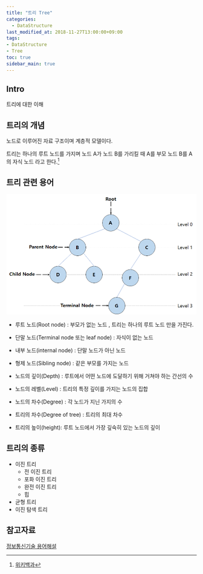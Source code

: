 ```yaml
---
title: "트리 Tree"
categories: 
  - DataStructure
last_modified_at: 2018-11-27T13:00:00+09:00
tags:
- DataStructure
- Tree
toc: true
sidebar_main: true
---
```


## Intro

트리에 대한 이해


## 트리의 개념

노드로 이루어진 자료 구조이며 계층적 모델이다.

트리는 하나의 루트 노드를 가지며 노드 A가 노드 B를 가리킬 때 A를 부모 노드 B를 A의 자식 노드 라고 한다.[^1]

[^1]:[위키백과](https://ko.wikipedia.org/wiki/%ED%8A%B8%EB%A6%AC_%EA%B5%AC%EC%A1%B0)


## 트리 관련 용어

![1](https://github.com/lesslate/lesslate.github.io/blob/master/assets/img/DataStructure/Tree/1.png?raw=true)


* 루트 노드(Root node) : 부모가 없는 노드 , 트리는 하나의 루트 노드 만을 가진다.

* 단말 노드(Terminal node 또는 leaf node) : 자식이 없는 노드

* 내부 노드(internal node) : 단말 노드가 아닌 노드

* 형제 노드(Sibling node) : 같은 부모를 가지는 노드

* 노드의 깊이(Depth) : 루트에서 어떤 노드에 도달하기 위해 거쳐야 하는 간선의 수

* 노드의 레벨(Level) : 트리의 특정 깊이를 가지는 노드의 집합

* 노드의 차수(Degree) : 각 노드가 지닌 가지의 수

* 트리의 차수(Degree of tree) : 트리의 최대 차수

* 트리의 높이(height): 루트 노드에서 가장 깊숙히 있는 노드의 깊이

## 트리의 종류

* 이진 트리
  * 전 이진 트리
  * 포화 이진 트리
  * 완전 이진 트리
  * 힙
* 균형 트리
* 이진 탐색 트리






## 참고자료

[정보통신기술 용어해설](http://www.ktword.co.kr/abbr_view.php?m_temp1=5424)